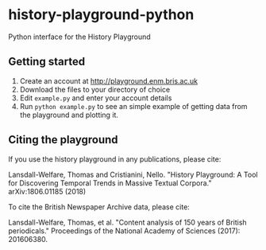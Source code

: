# history-playground-python
Python interface for the History Playground

Getting started
---------------
1. Create an account at http://playground.enm.bris.ac.uk
2. Download the files to your directory of choice
3. Edit `example.py` and enter your account details
3. Run `python example.py` to see an simple example of getting data from the playground and plotting it.


Citing the playground
---------------------
If you use the history playground in any publications, please cite:

Lansdall-Welfare, Thomas and Cristianini, Nello. "History Playground:  A Tool for Discovering Temporal Trends in Massive Textual Corpora." 
arXiv:1806.01185 (2018)

To cite the British Newspaper Archive data, please cite:

Lansdall-Welfare, Thomas, et al. "Content analysis of 150 years of British periodicals." Proceedings of the National Academy of Sciences (2017): 201606380.
